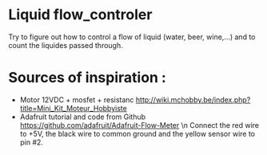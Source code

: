 # Liquid flow_controler
Try to figure out how to control a flow of liquid (water, beer, wine,...) and to count the liquides passed through.

# Sources of inspiration :
- Motor 12VDC + mosfet + resistanc
  http://wiki.mchobby.be/index.php?title=Mini_Kit_Moteur_Hobbyiste
- Adafruit tutorial and code from Github
  https://github.com/adafruit/Adafruit-Flow-Meter
  \n Connect the red wire to +5V, the black wire to common ground and the yellow sensor wire to pin #2.

